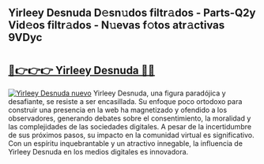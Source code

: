 ## Yirleey Desnuda D𝚎sn𝚞dos filtr𝚊dos - Parts-Q2y Vid𝚎os filtr𝚊dos - N𝚞evas f𝚘tos atr𝚊ctivas 9VDyc

# <h2><a href="http://mb7zwae.tromn.icu/?c=Yirleey+Desnuda">🔗👉👉👉 Yirleey Desnuda 🔗🔗</a></h2>

[![Yirleey Desnuda nuevo](https://i.imgur.com/pEAQMta.gif)](http://mb7zwae.tromn.icu/?c=Yirleey+Desnuda)
Yirleey Desnuda, una figura paradójica y desafiante, se resiste a ser encasillada. Su enfoque poco ortodoxo para construir una presencia en la web ha magnetizado y ofendido a los observadores, generando debates sobre el consentimiento, la moralidad y las complejidades de las sociedades digitales. A pesar de la incertidumbre de sus próximos pasos, su impacto en la comunidad virtual es significativo. Con un espíritu inquebrantable y un atractivo innegable, la influencia de Yirleey Desnuda en los medios digitales es innovadora.
